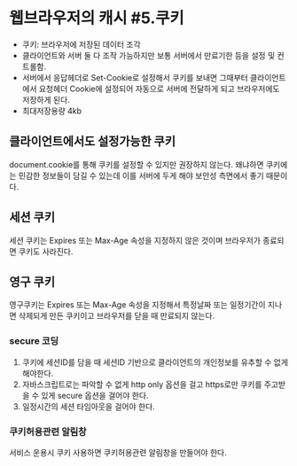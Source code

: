 # 웹브라우저의 캐시 #5.쿠키

- 쿠키: 브라우저에 저장된 데이터 조각
- 클라이언트와 서버 둘 다 조작 가능하지만 보통 서버에서 만료기한 등을 설정 및 컨트롤함.
- 서버에서 응답헤더로 Set-Cookie로 설정해서 쿠키를 보내면 그때부터 클라이언트에서 요청헤더 Cookie에 설정되어 자동으로 서버에 전달하게 되고 브라우저에도 저장하게 된다.
- 최대저장용량 4kb

## 클라이언트에서도 설정가능한 쿠키

document.cookie를 통해 쿠키를 설정할 수 있지만 권장하지 않는다. 왜냐하면 쿠키에는 민감한 정보들이 담길 수 있는데 이를 서버에 두게 해야 보안성 측면에서 좋기 때문이다.

## 세션 쿠키

세션 쿠키는 Expires 또는 Max-Age 속성을 지정하지 않은 것이며 브라우저가 종료되면 쿠키도 사라진다.

## 영구 쿠키

영구쿠키는 Expires 또는 Max-Age 속성을 지정해서 특정날짜 또는 일정기간이 지나면 삭제되게 만든 쿠키이고 브라우저를 닫을 때 만료되지 않는다.

### secure 코딩

1. 쿠키에 세션ID를 담을 때 세션ID 기반으로 클라이언트의 개인정보를 유추할 수 없게 해야한다.
2. 자바스크립트로는 파악할 수 없게 http only 옵션을 걸고 https로만 쿠키를 주고받을 수 있게 secure 옵션을 걸어야 한다.
3. 일정시간의 세션 타임아웃을 걸어야 한다.

### 쿠키허용관련 알림창

서비스 운용시 쿠키 사용하면 쿠키허용관련 알림창을 만들어야 한다.
